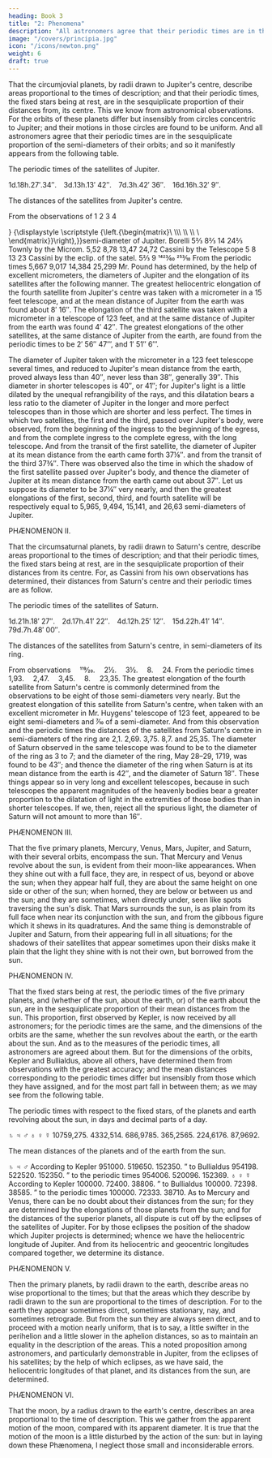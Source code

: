 ```yaml
---
heading: Book 3
title: "2: Phenomena"
description: "All astronomers agree that their periodic times are in the sesquiplicate proportion of the semi-diameters of their orbits"
image: "/covers/principia.jpg"
icon: "/icons/newton.png"
weight: 6
draft: true
---
```






That the circumjovial planets, by radii drawn to Jupiter's centre, describe areas proportional to the times of description; and that their periodic times, the fixed stars being at rest, are in the sesquiplicate proportion of their distances from, its centre.
This we know from astronomical observations. For the orbits of these planets differ but insensibly from circles concentric to Jupiter; and their motions in those circles are found to be uniform. And all astronomers agree that their periodic times are in the sesquiplicate proportion of the semi-diameters of their orbits; and so it manifestly appears from the following table.

The periodic times of the satellites of Jupiter.

1d.18h.27′.34″. 3d.13h.13′ 42″. 7d.3h.42′ 36″. 16d.16h.32′ 9″.

The distances of the satellites from Jupiter's centre.

From the observations of	1	2	3	4	
 
 
 
}
{\displaystyle \scriptstyle {\left.{\begin{matrix}\ \\\\\ \\\ \\\ \ \end{matrix}}\right\}\,}}semi-diameter of Jupiter.
Borelli	5⅔	8⅔	14	24⅔
Townly by the Microm.	5,52	8,78	13,47	24,72
Cassini by the Telescope	5	8	13	23
Cassini by the eclip. of the satel.	5⅔	9	1423⁄60	253⁄10
From the periodic times	5,667	9,017	14,384	25,299
Mr. Pound has determined, by the help of excellent micrometers, the diameters of Jupiter and the elongation of its satellites after the following manner. The greatest heliocentric elongation of the fourth satellite from Jupiter's centre was taken with a micrometer in a 15 feet telescope, and at the mean distance of Jupiter from the earth was found about 8′ 16″. The elongation of the third satellite was taken with a micrometer in a telescope of 123 feet, and at the same distance of Jupiter from the earth was found 4′ 42″. The greatest elongations of the other satellites, at the same distance of Jupiter from the earth, are found from the periodic times to be 2′ 56″ 47‴, and 1′ 51″ 6‴.

The diameter of Jupiter taken with the micrometer in a 123 feet telescope several times, and reduced to Jupiter's mean distance from the earth, proved always less than 40″, never less than 38″, generally 39″. This diameter in shorter telescopes is 40″, or 41″; for Jupiter's light is a little dilated by the unequal refrangibility of the rays, and this dilatation bears a less ratio to the diameter of Jupiter in the longer and more perfect telescopes than in those which are shorter and less perfect. The times in which two satellites, the first and the third, passed over Jupiter's body, were observed, from the beginning of the ingress to the beginning of the egress, and from the complete ingress to the complete egress, with the long telescope. And from the transit of the first satellite, the diameter of Jupiter at its mean distance from the earth came forth 37⅛″. and from the transit of the third 37⅜″. There was observed also the time in which the shadow of the first satellite passed over Jupiter's body, and thence the diameter of Jupiter at its mean distance from the earth came out about 37″. Let us suppose its diameter to be 37¼″ very nearly, and then the greatest elongations of the first, second, third, and fourth satellite will be respectively equal to 5,965, 9,494, 15,141, and 26,63 semi-diameters of Jupiter.



PHÆNOMENON II.

That the circumsaturnal planets, by radii drawn to Saturn's centre, describe areas proportional to the times of description; and that their periodic times, the fixed stars being at rest, are in the sesquiplicate proportion of their distances from its centre.
For, as Cassini from his own observations has determined, their distances from Saturn's centre and their periodic times are as follow.

The periodic times of the satellites of Saturn.

1d.21h.18′ 27″. 2d.17h.41′ 22″. 4d.12h.25′ 12″. 15d.22h.41′ 14″. 79d.7h.48′ 00″.

The distances of the satellites from Saturn's centre, in semi-diameters of its ring.

From observations 	119⁄20. 	2½. 	3½. 	8. 	24.
From the periodic times 	1,93. 	2,47. 	3,45. 	8. 	23,35.
The greatest elongation of the fourth satellite from Saturn's centre is commonly determined from the observations to be eight of those semi-diameters very nearly. But the greatest elongation of this satellite from Saturn's centre, when taken with an excellent micrometer in Mr. Huygens' telescope of 123 feet, appeared to be eight semi-diameters and 7⁄10 of a semi-diameter. And from this observation and the periodic times the distances of the satellites from Saturn's centre in semi-diameters of the ring are 2,1. 2,69. 3,75. 8,7. and 25,35. The diameter of Saturn observed in the same telescope was found to be to the diameter of the ring as 3 to 7; and the diameter of the ring, May 28–29, 1719, was found to be 43″; and thence the diameter of the ring when Saturn is at its mean distance from the earth is 42″, and the diameter of Saturn 18″. These things appear so in very long and excellent telescopes, because in such telescopes the apparent magnitudes of the heavenly bodies bear a greater proportion to the dilatation of light in the extremities of those bodies than in shorter telescopes. If we, then, reject all the spurious light, the diameter of Saturn will not amount to more than 16″.



PHÆNOMENON III.

That the five primary planets, Mercury, Venus, Mars, Jupiter, and Saturn, with their several orbits, encompass the sun.
That Mercury and Venus revolve about the sun, is evident from their moon-like appearances. When they shine out with a full face, they are, in respect of us, beyond or above the sun; when they appear half full, they are about the same height on one side or other of the sun; when horned, they are below or between us and the sun; and they are sometimes, when directly under, seen like spots traversing the sun's disk. That Mars surrounds the sun, is as plain from its full face when near its conjunction with the sun, and from the gibbous figure which it shews in its quadratures. And the same thing is demonstrable of Jupiter and Saturn, from their appearing full in all situations; for the shadows of their satellites that appear sometimes upon their disks make it plain that the light they shine with is not their own, but borrowed from the sun.



PHÆNOMENON IV.

That the fixed stars being at rest, the periodic times of the five primary planets, and (whether of the sun, about the earth, or) of the earth about the sun, are in the sesquiplicate proportion of their mean distances from the sun.
This proportion, first observed by Kepler, is now received by all astronomers; for the periodic times are the same, and the dimensions of the orbits are the same, whether the sun revolves about the earth, or the earth about the sun. And as to the measures of the periodic times, all astronomers are agreed about them. But for the dimensions of the orbits, Kepler and Bullialdus, above all others, have determined them from observations with the greatest accuracy; and the mean distances corresponding to the periodic times differ but insensibly from those which they have assigned, and for the most part fall in between them; as we may see from the following table.

The periodic times with respect to the fixed stars, of the planets and earth revolving about the sun, in days and decimal parts of a day.

♄	♃	♂	♁	♀	☿
10759,275.	4332,514.	686,9785.	365,2565.	224,6176.	87,9692.


The mean distances of the planets and of the earth from the sun.

♄	♃	♂
According	to Kepler	951000.	519650.	152350.
”	to Bullialdus	954198.	522520.	152350.
”	to the periodic times	954006.	520096.	152369.
♁	♀	☿
According	to Kepler	100000.	72400.	38806.
”	to Bullialdus	100000.	72398.	38585.
”	to the periodic times	100000.	72333.	38710.
As to Mercury and Venus, there can be no doubt about their distances from the sun; for they are determined by the elongations of those planets from the sun; and for the distances of the superior planets, all dispute is cut off by the eclipses of the satellites of Jupiter. For by those eclipses the position of the shadow which Jupiter projects is determined; whence we have the heliocentric longitude of Jupiter. And from its heliocentric and geocentric longitudes compared together, we determine its distance.



PHÆNOMENON V.

Then the primary planets, by radii drawn to the earth, describe areas no wise proportional to the times; but that the areas which they describe by radii drawn to the sun are proportional to the times of description.
For to the earth they appear sometimes direct, sometimes stationary, nay, and sometimes retrograde. But from the sun they are always seen direct, and to proceed with a motion nearly uniform, that is to say, a little swifter in the perihelion and a little slower in the aphelion distances, so as to maintain an equality in the description of the areas. This a noted proposition among astronomers, and particularly demonstrable in Jupiter, from the eclipses of his satellites; by the help of which eclipses, as we have said, the heliocentric longitudes of that planet, and its distances from the sun, are determined.



PHÆNOMENON VI.

That the moon, by a radius drawn to the earth's centre, describes an area proportional to the time of description.
This we gather from the apparent motion of the moon, compared with its apparent diameter. It is true that the motion of the moon is a little disturbed by the action of the sun: but in laying down these Phænomena, I neglect those small and inconsiderable errors.

<!-- The circumjovial planets, by radii drawn to Jupiter's centre, describe areas proportional to the times of description.  

Their periodic times, with the fixed stars at rest, are in the sesquiplicate proportion of their distances from its centre.

Astronomical observations prove this. The orbits of these planets differ but insensibly from circles concentric to Jupiter. Their motions in those circles are uniform.

All astronomers agree that their periodic times are in the sesquiplicate proportion of the semi-diameters of their orbits:

The periodic times of Jupiter's satellites:


The distances of Jupiter's satellites from the Jupiter's center:



Mr. Pound has calculated Jupiter's diameter and the distance of its moons. 

Jupiter's 4th moon 

Jupiter's diameter is 123 feet telescope several times are reduced to 

third, passed over Jupiter s body, were
and the
observed, from the beginning of the ingress to the beginning of the egress,
and from the complete ingress to the complete egress, with the long tele
And from the transit of the first satellite, the diameter of Jupiter
scope.
and from the transit
at its mean distance from the earth came forth of the third
of the
There was observed

first satellite
Jupiter at
suppose
its
its
mean
first,
time in which the shadow
passed over Jupiter s body, and thence the diameter of
Let us
distance from the earth came out about 37&quot;.
diameter to be
tions of the
also the
very nearly, and then the greatest elonga
fourth satellite will be respectively
37}&quot;
second, third, and
equal to 5,965, 9,494, 15,141, and 26,63 semi-diameters of Jupiter.


## PHENOMENON 2

Circumsalurnal planets, by radii drawn, to Saturn's centre, describe areas proportional to the times of description ; and that their
periodic times, the fixed stars being at rest, are in the sesqniplicata
proportion uf their distances
from
its centre.
Cassiui from his own observations has determined,
IS

The distances of
theii distan
centre and their periodic times are as follow.
periodic times of the satellites of Saturn.

the satellites from
itv
From observations
From the periodic times
The greatest elongation

centre, in
semi-diameters

of the fourth satellite from Saturn
centre
s
is
commonly determined from the observations to be eight of th-se semi-
But the greatest elongation of this satellite from
diameters very nearly.
Saturn s centre, when taken with an excellent micrometer iuMr../fuyg en8

telescope of 123 feet, appeared to be eight semi-diameters and T of a semi-
And from this observation arid the periodic times the distances
diameter.
of the satellites from Saturn
2,69. 3,75. 8,7. and 25,35.
telescope was found to be
s
centre in serni-diameters of the ring are 2.1.
diameter of Saturn observed in the same
The
to the
diameter of the ring as 3 to 7
;
and the
diameter of the ring, May 28-29, 1719, was found to be 43&quot; and th:*nce
the diameter of the ring when Saturn is at its mean distance from the
;
is 42&quot;, and the diameter of Saturn 18&quot;.
These things appear so in
very long and excellent telescopes, because in such telescopes the apparent
magnitudes of the heavenly bodies bear a greater proportion to the dilata
tion of light in the extremities of those bodies than in shorter telescopes.
earth3S8


## Phenomenon 3

If we reject all the spurious light, the diameter of Saturn will not to more than 16&quot;.
amount
That

the five primary planets, Mercury, Venus, Mars, Jupiter, Saturn, with their several orbits, encompass the sun.
That Mercury and Venus revolve about moon-like appearances.
the sun,
is
and Sat
evident from their
When
they shine out with a full face, they are, in
or
of
above
the
sun when they appear half full, they
us, beyond
respect
are about the same height on one side or other of the sun when horned,
;
;
they are below or between us and the sun and they are sometimes, when
That Mars sur
directly under, seen like spots traversing the sun s disk.
;
rounds the sun, is as plain from its full face when near its conjunction with
the sun. and from the gibbous figure which it shews in its quadratures.
And the same thing is demonstrable of Jupiter and Saturn, from their ap
pearing full in all situations for the shadows of their satellites that appear
sometimes upon their disks make it plain that the light they shine with is
not their own, but borrowed from the sun.


## PHENOMENON 4

With the fixed stars at rest, the periodic times of the five primary planets, and (whether of the suit about the earth, or) of the earth about the sun, are in the sesquiplicate proportion of their mean distances from the sun.

This proportion was first observed by Kepler. All astronomers agree:
- that the periodic times are the same
- the dimensions of the orbits are the same, whether the sun revolves about the earth, or the earth about the sun.
- on the measures of the periodic times

But for the dimensions of the orbits, Kepler and Bullialdns, above all others, have determined them from observations with the and the mean distances corresponding to the periodic times differ but insensibly from those which they have assigned, and for the most part fall in between them as we may see from the following table.

The periodic times for the fixed stars, of the planets and earth revolving about the sun. in days and decimal parts of a day. 

10759,275.
4332,514.

The mean distances of the planets and of the earth from
224,6176.
686,9785. 365,2565.

According to Kepler
to Bullialdus
to the periodic times
....
*
951000.
954198.
954006.
87,9692.
the sun.
V
519650.
522520.
520096.
I
152350.
152350.
152369

According Kepler
Bnllialdus
...
&quot; to
&quot; to the periodic times
As
to

100000. 72400. 100000. 72398. 38806
38585
100000. 72333. 38710.

As to Mercury and Venus,

centric
the
their distances
for they are determined
by the elongations of those planets
and for the distances of the superior planets, all dispute is
cut off by the eclipses of the satellites of Jupiter.
the position of the shadow which Jupiter projects
we have
*
?
J
to
heliocentric
For by those eclipses
determined whence
is
And from
longitude of Jupiter.
;
its
helio
and geocentric longitudes compared together, we determine
its
distance.

## PHENOMENON 5

The primary planets, by radii drawn to the earth, describe areas no to the times ; but that the areas which they describe wise proportional by radii drawn to  the snn are proportional  to the times described.

For to the earth they appear sometimes direct, sometimes stationary,

But from the sun they are always seen nay, and sometimes retrograde. direct, and to proceed with a motion nearly uniform, that is to say, a little swifter in the perihelion and a little slower in the aphelion distances, so as
to maintain an equality in the description of the areas.

This a noted proposition among astronomers, and particularly demonstrable in Jupiter,
from the eclipses of his satellites; by the help of which eclipses, as we have
said, the heliocentric longitudes of that planet, and its distances from the
sun, are determined.

## PHENOMENON 6

The moon, by a radius drawn to the earths centre, describes an area proportional to the time of description.

This we gather from the apparent motion of the moon, compared with its apparent diameter.

It is true that the motion of the moon is a little disturbed by the action of the sun but in laying down these Phenomena I neglect those imall and inconsiderable errors.


 -->